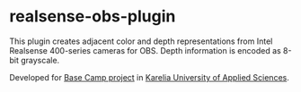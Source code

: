 # realsense-obs-plugin

This plugin creates adjacent color and depth representations from Intel Realsense 400-series cameras for OBS. 
Depth information is encoded as 8-bit grayscale. 

Developed for [Base Camp project](https://basecamp.karelia.fi) in [Karelia University of Applied Sciences](https://www.karelia.fi).
